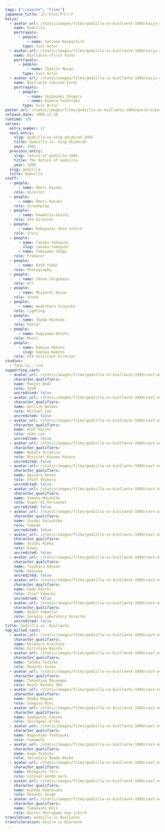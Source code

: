 ```yaml
---
tags: ["cineaste", "films"]
japanese_title: ゴジラvsビオランテ
kaiju:
  - avatar_url: /static/images/films/godzilla-vs-biollante-1989/kaiju-avatars/kenpachiro-satsuma-0.webp
    name: Godzilla
    portrayals:
      - people:
          - name: Satsuma Kenpachirô
        type: Suit Actor
  - avatar_url: /static/images/films/godzilla-vs-biollante-1989/kaiju-avatars/01456.webp
    name: Biollante (First Form)
    portrayals:
      - people:
          - name: Takejin Masao
        type: Suit Actor
  - avatar_url: /static/images/films/godzilla-vs-biollante-1989/kaiju-avatars/02771.webp
    name: Biollante (Second Form)
    portrayals:
      - people:
          - name: Shibasaki Shigeru
          - name: Kimura Yoshitaka
        type: Suit Actor
poster_url: /static/images/films/godzilla-vs-biollante-1989/posters/poster.webp
release_date: 1989-12-16
runtime: 105
series:
  entry_number: 17
  next_entry:
    slug: godzilla-vs-king-ghidorah-1991
    title: Godzilla vs. King Ghidorah
    year: 1991
  previous_entry:
    slug: return-of-godzilla-1984
    title: The Return of Godzilla
    year: 1985
  slug: godzilla
  title: Godzilla
staff:
  - people:
      - name: Ômori Kazuki
    role: Director
  - people:
      - name: Ômori Kazuki
    role: Screenplay
  - people:
      - name: Kawakita Kôichi
    role: SFX Director
  - people:
      - name: Kobayashi Shin'ichirô
    role: Story
  - people:
      - name: Tanaka Tomoyuki
        slug: tanaka-tomoyuki
      - name: Tomiyama Shôgo
    role: Producer
  - people:
      - name: Katô Yûdai
    role: Photography
  - people:
      - name: Ikuno Shigekazu
    role: Art
  - people:
      - name: Miyauchi Kazuo
    role: Sound
  - people:
      - name: Awakihara Tsuyoshi
    role: Lighting
  - people:
      - name: Ikeda Michiko
    role: Editor
  - people:
      - name: Sugiyama Kôichi
    role: Music
  - people:
      - name: Kamiya Makoto
        slug: kamiya-makoto
    role: SFX Assistant Director
studios:
  - Toho Co., Ltd.
supporting_cast:
  - avatar_url: /static/images/films/godzilla-vs-biollante-1989/cast-avatars/manjot-bedi-0.webp
    character_qualifiers:
    name: Manjot Bedi
    role: SSS9
    uncredited: false
  - avatar_url: /static/images/films/godzilla-vs-biollante-1989/cast-avatars/derrick-holmes-0.webp
    character_qualifiers:
    name: Derrick Holmes
    role: Michael Low
    uncredited: false
  - avatar_url: /static/images/films/godzilla-vs-biollante-1989/cast-avatars/takashi-hunt-0.webp
    character_qualifiers:
    name: Hunt Keishi
    role: John Lee
    uncredited: false
  - avatar_url: /static/images/films/godzilla-vs-biollante-1989/cast-avatars/hirohisa-nakata-0.webp
    character_qualifiers:
    name: Nakata Hirohisa
    role: Minister Koyama Minoru
    uncredited: false
  - avatar_url: /static/images/films/godzilla-vs-biollante-1989/cast-avatars/kenzo-ogiwara-0.webp
    character_qualifiers:
    name: Ogiwara Kenzô
    role: Chief Shimura
    uncredited: false
  - avatar_url: /static/images/films/godzilla-vs-biollante-1989/cast-avatars/masahiko-sakata-0.webp
    character_qualifiers:
    name: Sakata Masahiko
    role: Super-X2 Personnel
    uncredited: false
  - avatar_url: /static/images/films/godzilla-vs-biollante-1989/cast-avatars/katsuhiko-sasaki-0.webp
    character_qualifiers:
    name: Sasaki Katsuhiko
    role: Takeda
    uncredited: false
  - avatar_url: /static/images/films/godzilla-vs-biollante-1989/cast-avatars/kyoka-suzuki-0.webp
    character_qualifiers:
    name: Suzuki Kyôka
    role: Kawai
    uncredited: false
  - avatar_url: /static/images/films/godzilla-vs-biollante-1989/cast-avatars/kosuke-toyohara-0.webp
    character_qualifiers:
    name: Toyohara Kôsuke
    role: Amazawa
    uncredited: false
  - avatar_url: /static/images/films/godzilla-vs-biollante-1989/cast-avatars/koichi-ueda-0.webp
    character_qualifiers:
    name: Ueda Kôichi
    role: Chief Yamachi
    uncredited: false
  - avatar_url: /static/images/films/godzilla-vs-biollante-1989/cast-avatars/aydin-yamanlar-0.webp
    character_qualifiers:
    name: Aydin Yamanlar
    role: Saradia Laboratory Director
    uncredited: false
title: Godzilla vs. Biollante
top_billed_cast:
  - avatar_url: /static/images/films/godzilla-vs-biollante-1989/cast-avatars/kunihiko-mitamura-0.webp
    character_qualifiers:
    name: Mitamura Kunihiko
    role: Kirishima Kazuto
  - avatar_url: /static/images/films/godzilla-vs-biollante-1989/cast-avatars/yoshiko-tanaka-0.webp
    character_qualifiers:
    name: Tanaka Yoshiko
    role: Ôkouchi Asuka
  - avatar_url: /static/images/films/godzilla-vs-biollante-1989/cast-avatars/masanobu-takashima-0.webp
    character_qualifiers:
    name: Takashima Masanobu
    role: Major Kuroki Shô
  - avatar_url: /static/images/films/godzilla-vs-biollante-1989/cast-avatars/megumi-odaka-0.webp
    character_qualifiers:
    name: Odaka Megumi
    role: Saegusa Miki
  - avatar_url: /static/images/films/godzilla-vs-biollante-1989/cast-avatars/yasuko-sawaguchi-0.webp
    character_qualifiers:
    name: Sawaguchi Yasuko
    role: Shiragami Erika
  - avatar_url: /static/images/films/godzilla-vs-biollante-1989/cast-avatars/toshiyuki-nagashima-0.webp
    character_qualifiers:
    name: Nagashima Toshiyuki
    role: Yamamoto
  - avatar_url: /static/images/films/godzilla-vs-biollante-1989/cast-avatars/yoshiko-kuga-0.webp
    character_qualifiers:
    name: Kuga Yoshiko
    role: Secretary Ôwada Keiko
  - avatar_url: /static/images/films/godzilla-vs-biollante-1989/cast-avatars/toru-minegeshi-0.webp
    character_qualifiers:
    name: Minegishi Tôru
    role: Colonel Gondô Gorô
  - avatar_url: /static/images/films/godzilla-vs-biollante-1989/cast-avatars/ryunosuke-kaneda-0.webp
    character_qualifiers:
    name: Kaneda Ryûnosuke
    role: Ôkouchi Seigô
  - avatar_url: /static/images/films/godzilla-vs-biollante-1989/cast-avatars/koji-takahashi-0.webp
    character_qualifiers:
    name: Takahashi Kôji
    role: Doctor Shiragami Gen'ichirô
translation: Godzilla vs Biollante
transliteration: Gojira vs Biorante
---
```

